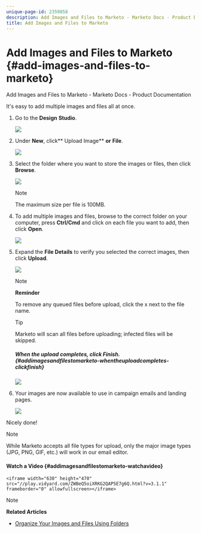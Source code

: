 ```yaml
---
unique-page-id: 2359858
description: Add Images and Files to Marketo - Marketo Docs - Product Documentation
title: Add Images and Files to Marketo
---
```


# Add Images and Files to Marketo {#add-images-and-files-to-marketo}

Add Images and Files to Marketo - Marketo Docs - Product Documentation

It's easy to add multiple images and files all at once.

1. Go to the **Design** **Studio**.

   ![](assets/designstudio.png)

1. Under **New**, click** Upload Image** **or** **File**.

   ![](assets/image2014-9-15-18-3a5-3a33.png)

1. Select the folder where you want to store the images or files, then click **Browse**.

   ![](assets/image2014-9-15-18-3a6-3a21.png)

   >[!NOTE]
   >
   >The maximum size per file is 100MB.

1. To add multiple images and files, browse to the correct folder on your computer, press **Ctrl/Cmd** and click on each file you want to add, then click **Open**.

   ![](assets/image2014-9-15-18-3a6-3a58.png)

1. Expand the **File Details** to verify you selected the correct images, then click **Upload**.

   ![](assets/image2014-9-15-18-3a7-3a22.png)

   >[!NOTE]
   >
   >**Reminder**
   >
   >
   >To remove any queued files before upload, click the x next to the file name.

   >[!TIP]
   >
   >Marketo will scan all files before uploading; infected files will be skipped.

   ##### When the upload completes, click Finish. {#addimagesandfilestomarketo-whentheuploadcompletes-clickfinish}

   ![](assets/image2014-9-15-18-3a8-3a34.png)

1. Your images are now available to use in campaign emails and landing pages.

   ![](assets/image2014-9-15-18-3a8-3a45.png)

Nicely done!

>[!NOTE]
>
>While Marketo accepts all file types for upload, only the major image types (JPG, PNG, GIF, etc.) will work in our email editor.

#### Watch a Video {#addimagesandfilestomarketo-watchavideo}

`<iframe width="630" height="470" src="//play.vidyard.com/ZWBeQ5oiXRKG2QAP5E7g6Q.html?v=3.1.1" frameborder="0" allowfullscreen></iframe>`  

>[!NOTE]
>
>**Related Articles**
>
>* [Organize Your Images and Files Using Folders](organize-your-images-and-files-using-folders.md)
>

